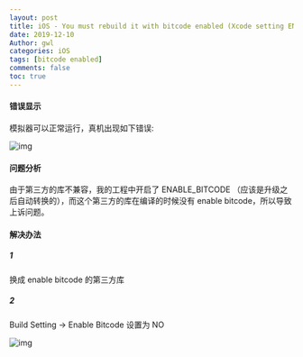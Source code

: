 ```yaml
---
layout: post
title: iOS - You must rebuild it with bitcode enabled (Xcode setting ENABLE_BITCODE), obtain an updated library from the vendor, or disable bitcode for this target.
date: 2019-12-10
Author: gwl
categories: iOS
tags: [bitcode enabled]
comments: false
toc: true
---
```



#### 错误显示

模拟器可以正常运行，真机出现如下错误:

![img](https://github.com/mouos/mouos.github.io/raw/master/images/articleImages/2019-12-10-xcode-enable-bitcode-01.png)

#### 问题分析

由于第三方的库不兼容，我的工程中开启了 ENABLE_BITCODE （应该是升级之后自动转换的），而这个第三方的库在编译的时候没有 enable bitcode，所以导致上诉问题。

#### 解决办法

##### 1

换成 enable bitcode 的第三方库

##### 2 

Build Setting -> Enable Bitcode 设置为 NO

![img](https://github.com/mouos/mouos.github.io/raw/master/images/articleImages/2019-12-10-xcode-enable-bitcode-02.png)
